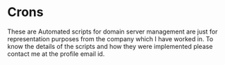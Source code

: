 # Crons
These are Automated scripts for domain server management are just for representation purposes from the company which I have worked in.
To know the details of the scripts and how they were implemented please contact me at the profile email id.
